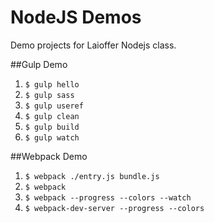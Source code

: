 # NodeJS Demos

Demo projects for Laioffer Nodejs class.

##Gulp Demo
1. `$ gulp hello`
2. `$ gulp sass`
3. `$ gulp useref`
4. `$ gulp clean`
5. `$ gulp build`
6. `$ gulp watch`

##Webpack Demo
1. `$ webpack ./entry.js bundle.js`
2. `$ webpack`
3. `$ webpack --progress --colors --watch`
4. `$ webpack-dev-server --progress --colors`

